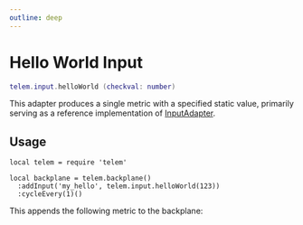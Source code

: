 ```yaml
---
outline: deep
---
```


# Hello World Input <RepoLink path="lib/input/HelloWorldInputAdapter.lua" />

```lua
telem.input.helloWorld (checkval: number)
```

This adapter produces a single metric with a specified static value, primarily serving as a reference implementation of [InputAdapter](/reference/InputAdapter).

## Usage

```lua{4}
local telem = require 'telem'

local backplane = telem.backplane()
  :addInput('my_hello', telem.input.helloWorld(123))
  :cycleEvery(1)()
```

This appends the following metric to the backplane:

<MetricTable
  :metrics="[
    {
      name: 'hello_world',
      value: 123,
      adapter: 'my_hello'
    }
  ]"
/>